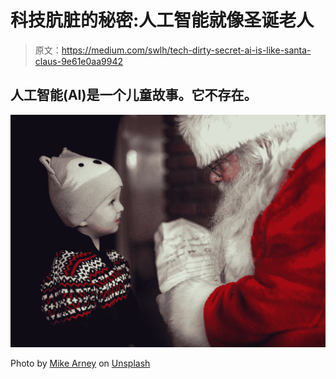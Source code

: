 # 科技肮脏的秘密:人工智能就像圣诞老人

> 原文：<https://medium.com/swlh/tech-dirty-secret-ai-is-like-santa-claus-9e61e0aa9942>

## 人工智能(AI)是一个儿童故事。它不存在。

![](img/ee62b98ab21ec76ed1cf9bcb0705bcf6.png)

Photo by [Mike Arney](https://unsplash.com/@mikearney?utm_source=medium&utm_medium=referral) on [Unsplash](https://unsplash.com?utm_source=medium&utm_medium=referral)